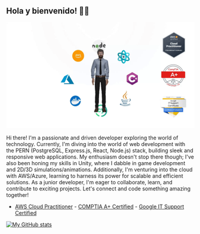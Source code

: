 ## Hola y bienvenido! 👋😁

![](animation2.gif)

Hi there! I'm a passionate and driven developer exploring the world of technology. Currently, I'm diving into the world of web development with the PERN (PostgreSQL, Express.js, React, Node.js) stack, building sleek and responsive web applications. My enthusiasm doesn't stop there though; I've also been honing my skills in Unity, where I dabble in game development and 2D/3D simulations/animations. Additionally, I'm venturing into the cloud with AWS/Azure, learning to harness its power for scalable and efficient solutions. As a junior developer, I'm eager to collaborate, learn, and contribute to exciting projects. Let's connect and code something amazing together! 

- [AWS Cloud Practitioner](https://www.credly.com/badges/b9102805-939e-4a9f-b8e7-90e2433cae10/public_url) - [COMPTIA A+ Certified](https://www.credly.com/badges/d0cfd15a-d1b9-490a-bfc4-bda2353941ba/public_url) - [Google IT Support Certified](https://www.credly.com/badges/ef1595d5-c3ba-44fe-b6bd-e813022488ba/public_url)


[![My GitHub stats](https://github-readme-stats.vercel.app/api?username=anoshmalik)](https://github.com/anuraghazra/github-readme-stats)
<!--
**AnoshMalik/AnoshMalik** is a ✨ _special_ ✨ repository because its `README.md` (this file) appears on your GitHub profile.

Here are some ideas to get you started:

- 🔭 I’m currently working on ...
- 🌱 I’m currently learning ...
- 👯 I’m looking to collaborate on ...
- 🤔 I’m looking for help with ...
- 💬 Ask me about ...
- 📫 How to reach me: ...
- 😄 Pronouns: ...
- ⚡ Fun fact: ...
-->
